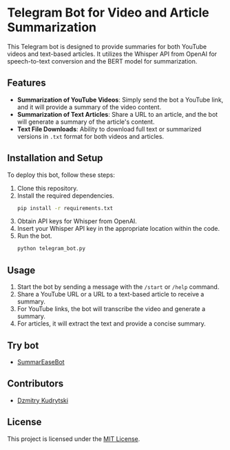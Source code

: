 # Telegram Bot for Video and Article Summarization

This Telegram bot is designed to provide summaries for both YouTube videos and text-based articles. It utilizes the Whisper API from OpenAI for speech-to-text conversion and the BERT model for summarization.

## Features

- **Summarization of YouTube Videos**: Simply send the bot a YouTube link, and it will provide a summary of the video content.
- **Summarization of Text Articles**: Share a URL to an article, and the bot will generate a summary of the article's content.
- **Text File Downloads**: Ability to download full text or summarized versions in `.txt` format for both videos and articles.

## Installation and Setup

To deploy this bot, follow these steps:

1. Clone this repository.
2. Install the required dependencies.
    ```bash
    pip install -r requirements.txt
    ```
3. Obtain API keys for Whisper from OpenAI.
4. Insert your Whisper API key in the appropriate location within the code.
5. Run the bot.
    ```bash
    python telegram_bot.py
    ```

## Usage

1. Start the bot by sending a message with the `/start` or `/help` command.
2. Share a YouTube URL or a URL to a text-based article to receive a summary.
3. For YouTube links, the bot will transcribe the video and generate a summary.
4. For articles, it will extract the text and provide a concise summary.

## Try bot
- [SummarEaseBot](https://t.me/SummarEaseBot)

## Contributors

- [Dzmitry Kudrytski](link_to_your_profile)

## License

This project is licensed under the [MIT License](link_to_license_file).